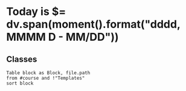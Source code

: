 # Today is $= dv.span(moment().format("dddd, MMMM D - MM/DD"))

## Classes

```dataview
Table block as Block, file.path
from #course and !"Templates"
sort block
```
